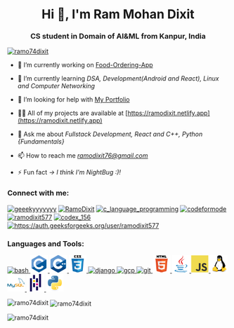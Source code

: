 <h1 align="center">Hi 👋, I'm Ram Mohan Dixit</h1>
<h3 align="center">CS student in Domain of AI&ML from Kanpur, India</h3>

<p align="left"> <a href="https://github.com/ryo-ma/github-profile-trophy"><img src="https://github-profile-trophy.vercel.app/?username=ramo74dixit" alt="ramo74dixit" /></a> </p>

- 🔭 I’m currently working on [Food-Ordering-App](https://github.com/ramo74dixit/food-ordering-app)

- 🌱 I’m currently learning *DSA, Development(Android and React), Linux and Computer Networking*

- 🤝 I’m looking for help with [My Portfolio](https://github.com/ramo74dixit/food-ordering-app)

- 👨‍💻 All of my projects are available at [https://ramodixit.netlify.app](https://ramodixit.netlify.app)

- 💬 Ask me about *Fullstack Development, React and C++, Python {Fundamentals}*

- 📫 How to reach me *ramodixit76@gmail.com*

- ⚡ Fun fact *-> I think I'm NightBug :)!*

<h3 align="left">Connect with me:</h3>
<p align="left">
<a href="https://https://twitter.com/geeekyyyyyyyyy" target="blank"><img align="center" src="https://raw.githubusercontent.com/rahuldkjain/github-profile-readme-generator/master/src/images/icons/Social/twitter.svg" alt="geeekyyyyyyy" height="30" width="40" /></a>
<a href="https://linkedin.com/in/ram-mohan-dixit-817a6a224" target="blank"><img align="center" src="https://raw.githubusercontent.com/rahuldkjain/github-profile-readme-generator/master/src/images/icons/Social/linked-in-alt.svg" alt="RamoDixit" height="30" width="40" /></a>
<a href="https://instagram.com/c_language_programming" target="blank"><img align="center" src="https://raw.githubusercontent.com/rahuldkjain/github-profile-readme-generator/master/src/images/icons/Social/instagram.svg" alt="c_language_programming" height="30" width="40" /></a>
<a href="https://www.youtube.com/@codeformode" target="blank"><img align="center" src="https://raw.githubusercontent.com/rahuldkjain/github-profile-readme-generator/master/src/images/icons/Social/youtube.svg" alt="codeformode" height="30" width="40" /></a>
<a href="https://www.hackerrank.com/profile/ramodixit577" target="blank"><img align="center" src="https://raw.githubusercontent.com/rahuldkjain/github-profile-readme-generator/master/src/images/icons/Social/hackerrank.svg" alt="ramodixit577" height="30" width="40" /></a>
<a href="https://www.leetcode.com/codex_156" target="blank"><img align="center" src="https://raw.githubusercontent.com/rahuldkjain/github-profile-readme-generator/master/src/images/icons/Social/leet-code.svg" alt="codex_156" height="30" width="40" /></a>
<a href="https://auth.geeksforgeeks.org/user/https://auth.geeksforgeeks.org/user/ramodixit577" target="blank"><img align="center" src="https://raw.githubusercontent.com/rahuldkjain/github-profile-readme-generator/master/src/images/icons/Social/geeks-for-geeks.svg" alt="https://auth.geeksforgeeks.org/user/ramodixit577" height="30" width="40" /></a>
</p>

<h3 align="left">Languages and Tools:</h3>
<p align="left"> <a href="https://www.gnu.org/software/bash/" target="_blank" rel="noreferrer"> <img src="https://www.vectorlogo.zone/logos/gnu_bash/gnu_bash-icon.svg" alt="bash" width="40" height="40"/> </a> <a href="https://www.cprogramming.com/" target="_blank" rel="noreferrer"> <img src="https://raw.githubusercontent.com/devicons/devicon/master/icons/c/c-original.svg" alt="c" width="40" height="40"/> </a> <a href="https://www.w3schools.com/cpp/" target="_blank" rel="noreferrer"> <img src="https://raw.githubusercontent.com/devicons/devicon/master/icons/cplusplus/cplusplus-original.svg" alt="cplusplus" width="40" height="40"/> </a> <a href="https://www.w3schools.com/css/" target="_blank" rel="noreferrer"> <img src="https://raw.githubusercontent.com/devicons/devicon/master/icons/css3/css3-original-wordmark.svg" alt="css3" width="40" height="40"/> </a> <a href="https://www.djangoproject.com/" target="_blank" rel="noreferrer"> <img src="https://cdn.worldvectorlogo.com/logos/django.svg" alt="django" width="40" height="40"/> </a> <a href="https://cloud.google.com" target="_blank" rel="noreferrer"> <img src="https://www.vectorlogo.zone/logos/google_cloud/google_cloud-icon.svg" alt="gcp" width="40" height="40"/> </a> <a href="https://git-scm.com/" target="_blank" rel="noreferrer"> <img src="https://www.vectorlogo.zone/logos/git-scm/git-scm-icon.svg" alt="git" width="40" height="40"/> </a> <a href="https://www.w3.org/html/" target="_blank" rel="noreferrer"> <img src="https://raw.githubusercontent.com/devicons/devicon/master/icons/html5/html5-original-wordmark.svg" alt="html5" width="40" height="40"/> </a> <a href="https://www.java.com" target="_blank" rel="noreferrer"> <img src="https://raw.githubusercontent.com/devicons/devicon/master/icons/java/java-original.svg" alt="java" width="40" height="40"/> </a> <a href="https://developer.mozilla.org/en-US/docs/Web/JavaScript" target="_blank" rel="noreferrer"> <img src="https://raw.githubusercontent.com/devicons/devicon/master/icons/javascript/javascript-original.svg" alt="javascript" width="40" height="40"/> </a> <a href="https://www.linux.org/" target="_blank" rel="noreferrer"> <img src="https://raw.githubusercontent.com/devicons/devicon/master/icons/linux/linux-original.svg" alt="linux" width="40" height="40"/> </a> <a href="https://www.mysql.com/" target="_blank" rel="noreferrer"> <img src="https://raw.githubusercontent.com/devicons/devicon/master/icons/mysql/mysql-original-wordmark.svg" alt="mysql" width="40" height="40"/> </a> <a href="https://pandas.pydata.org/" target="_blank" rel="noreferrer"> <img src="https://raw.githubusercontent.com/devicons/devicon/2ae2a900d2f041da66e950e4d48052658d850630/icons/pandas/pandas-original.svg" alt="pandas" width="40" height="40"/> </a> <a href="https://www.python.org" target="_blank" rel="noreferrer"> <img src="https://raw.githubusercontent.com/devicons/devicon/master/icons/python/python-original.svg" alt="python" width="40" height="40"/> </a> </p>

<p><img align="left" src="https://github-readme-stats.vercel.app/api/top-langs?username=pryang007&show_icons=true&locale=en&layout=compact" alt="ramo74dixit" /></p>

<p>&nbsp;<img align="center" src="https://github-readme-stats.vercel.app/api?username=ramo74dixit&show_icons=true&locale=en" alt="ramo74dixit" /></p>

<p><img align="center" src="https://github-readme-streak-stats.herokuapp.com/?user=ramo74dixit" alt="ramo74dixit" /></p>
